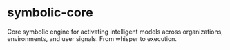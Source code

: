 # symbolic-core
Core symbolic engine for activating intelligent models across organizations, environments, and user signals.   From whisper to execution.
